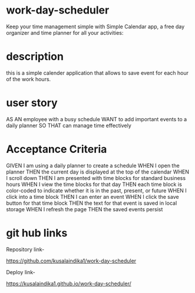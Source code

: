 # work-day-scheduler
Keep your time management simple with Simple Calendar app, a free day organizer and time planner for all your activities: 

# description

this is a simple calender application that allows to save event for each hour of the work hours.


# user story
AS AN employee with a busy schedule
 WANT to add important events to a daily planner
SO THAT  can manage  time effectively



#  Acceptance Criteria

GIVEN I am using a daily planner to create a schedule
WHEN I open the planner
THEN the current day is displayed at the top of the calendar
WHEN I scroll down
THEN I am presented with time blocks for standard business hours
WHEN I view the time blocks for that day
THEN each time block is color-coded to indicate whether it is in the past, present, or future
WHEN I click into a time block
THEN I can enter an event
WHEN I click the save button for that time block
THEN the text for that event is saved in local storage
WHEN I refresh the page
THEN the saved events persist


# git hub links

Repository link-

https://github.com/kusalaindika1/work-day-scheduler



Deploy link-

https://kusalaindika1.github.io/work-day-scheduler/